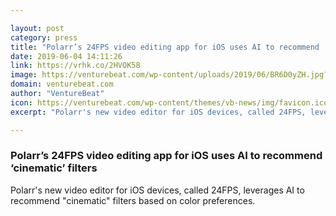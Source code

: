 ```yaml
---

layout: post
category: press
title: "Polarr’s 24FPS video editing app for iOS uses AI to recommend ‘cinematic’ filters"
date: 2019-06-04 14:11:26
link: https://vrhk.co/2HVOK58
image: https://venturebeat.com/wp-content/uploads/2019/06/BR6D0yZH.jpg?w=1200&strip=all
domain: venturebeat.com
author: "VentureBeat"
icon: https://venturebeat.com/wp-content/themes/vb-news/img/favicon.ico
excerpt: "Polarr's new video editor for iOS devices, called 24FPS, leverages AI to recommend \"cinematic\" filters based on color preferences."

---
```


### Polarr’s 24FPS video editing app for iOS uses AI to recommend ‘cinematic’ filters

Polarr's new video editor for iOS devices, called 24FPS, leverages AI to recommend "cinematic" filters based on color preferences.